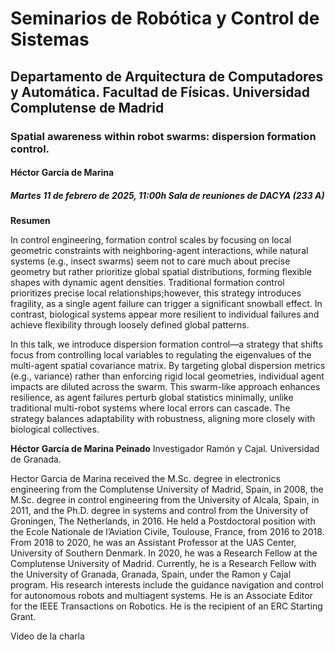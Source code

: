 # Seminarios de Robótica y Control de Sistemas
## Departamento de Arquitectura de Computadores y Automática. Facultad de Físicas. Universidad Complutense de Madrid

### Spatial awareness within robot swarms: dispersion formation control.
#### Héctor García de Marina
##### Martes 11 de febrero de 2025, 11:00h Sala de reuniones de DACYA (233 A)

**Resumen**

In control engineering, formation control scales by focusing on local geometric constraints with neighboring-agent interactions, while natural systems (e.g., insect swarms) seem not to care much about precise geometry but rather prioritize global spatial distributions, forming flexible shapes with dynamic agent densities. Traditional formation control prioritizes precise local relationships;however, this strategy introduces fragility, as a single agent failure can trigger a significant snowball effect. In contrast, biological systems appear more resilient to individual failures and achieve flexibility through loosely defined global patterns.

In this talk, we introduce dispersion formation control—a strategy that shifts focus from controlling local variables to regulating the eigenvalues of the multi-agent spatial covariance matrix. By targeting global dispersion metrics (e.g., variance) rather than enforcing rigid local geometries, individual agent impacts are diluted across the swarm. This swarm-like approach enhances resilience, as agent failures perturb global statistics minimally, unlike traditional multi-robot systems where local errors can cascade. The strategy balances adaptability with robustness, aligning more closely with biological collectives.

**Héctor García de Marina Peinado**
Investigador Ramón y Cajal. Universidad de Granada.

Hector Garcia de Marina received the M.Sc. degree in electronics engineering from the Complutense University of Madrid, Spain, in 2008, the M.Sc. degree in control engineering from the University of Alcala, Spain, in 2011, and the Ph.D. degree in systems and control from the University of Groningen, The Netherlands, in 2016. He held a Postdoctoral position with the Ecole Nationale de l’Aviation Civile, Toulouse, France, from 2016 to 2018. From 2018 to 2020, he was an Assistant Professor at the UAS Center, University of Southern Denmark. In 2020, he was a Research Fellow at the Complutense University of Madrid. Currently, he is a Research Fellow with the University of Granada, Granada, Spain, under the Ramon y Cajal program. His research interests include the guidance navigation and control for autonomous robots and multiagent systems. He is an Associate Editor for the IEEE Transactions on Robotics. He is the recipient of an ERC Starting Grant.

Video de la charla
